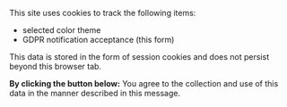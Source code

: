 This site uses cookies to track the following items:
- selected color theme
- GDPR notification acceptance (this form)

This data is stored in the form of session cookies and does not persist beyond this browser tab.

**By clicking the button below:**
You agree to the collection and use of this data in the manner described in this message.